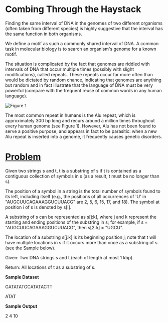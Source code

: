# Combing Through the Haystack

Finding the same interval of DNA in the genomes of two different organisms (often taken from different species) is highly suggestive that the interval has the same function in both organisms.

We define a motif as such a commonly shared interval of DNA. A common task in molecular biology is to search an organism's genome for a known motif.

The situation is complicated by the fact that genomes are riddled with intervals of DNA that occur multiple times (possibly with slight modifications), called repeats. These repeats occur far more often than would be dictated by random chance, indicating that genomes are anything but random and in fact illustrate that the language of DNA must be very powerful (compare with the frequent reuse of common words in any human language).

![Figure 1](http://rosalind.info/media/problems/subs/alu.jpg)

The most common repeat in humans is the Alu repeat, which is approximately 300 bp long and recurs around a million times throughout every human genome (see Figure 1). However, Alu has not been found to serve a positive purpose, and appears in fact to be parasitic: when a new Alu repeat is inserted into a genome, it frequently causes genetic disorders.

# [Problem](http://rosalind.info/problems/subs/)

Given two strings s and t, t is a substring of s if t is contained as a contiguous collection of symbols in s (as a result, t must be no longer than s).

The position of a symbol in a string is the total number of symbols found to its left, including itself (e.g., the positions of all occurrences of 'U' in "AUGCUUCAGAAAGGUCUUACG" are 2, 5, 6, 15, 17, and 18). The symbol at position i of s is denoted by s[i].

A substring of s can be represented as s[j:k], where j and k represent the starting and ending positions of the substring in s; for example, if s = "AUGCUUCAGAAAGGUCUUACG", then s[2:5] = "UGCU".

The location of a substring s[j:k] is its beginning position j; note that t will have multiple locations in s if it occurs more than once as a substring of s (see the Sample below).

Given: Two DNA strings s and t (each of length at most 1 kbp).

Return: All locations of t as a substring of s.

**Sample Dataset**

GATATATGCATATACTT

ATAT

**Sample Output**

2 4 10
